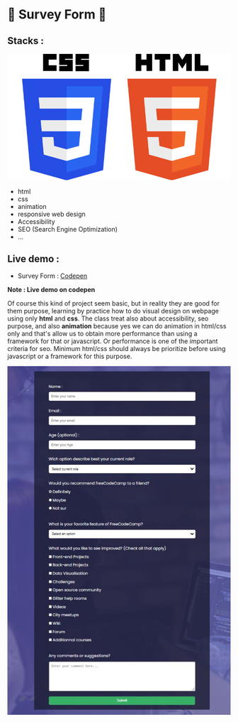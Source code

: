 # 🚀 Survey Form  🚀

## Stacks :
<div align="center">

![Alt text](./../html_css_logo.png "logo")
</div>

* html
* css
* animation
* responsive web design
* Accessibility
* SEO (Search Engine Optimization)
* ...

## Live demo :
* Survey Form : [Codepen](https://codepen.io/xavier-pierre-dev/pen/poeRbLV "live demo") 


__Note : Live demo on codepen__
  
Of course this kind of project seem basic, but in reality they are good for them purpose, learning by practice how to do visual design on webpage using only __html__ and __css__. The class treat also about accessibility, seo purpose, and also __animation__ because yes we can do animation in html/css only and that's allow us to obtain more performance than using a framework for that or javascript. Or performance is one of the important criteria for seo. Minimum html/css should always be prioritize before using javascript or a framework for this purpose. 

<div align="center">

![Alt text](./website.jpeg "screenshot")
</div>